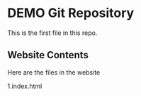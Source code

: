 # DEMO Git Repository

This is the first file in this repo.

## Website Contents

Here are the files in the website

1.index.html